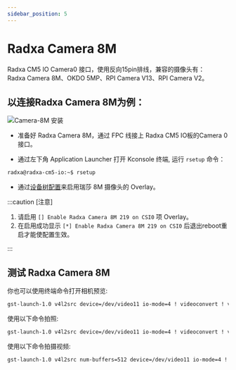 ```yaml
---
sidebar_position: 5
---
```


# Radxa Camera 8M
Radxa CM5 IO Camera0 接口，使用反向15pin排线，兼容的摄像头有：   
Radxa Camera 8M、OKDO 5MP、RPI Camera V13、RPI Camera V2。

## 以连接Radxa Camera 8M为例：
![Camera-8M 安装](/img/cm5/cm5io-8m-camera-connected.webp)  

- 准备好 Radxa Camera 8M，通过 FPC 线接上 Radxa CM5 IO板的Camera 0接口。

- 通过左下角 Application Launcher 打开 Kconsole 终端, 运行 `rsetup` 命令：

```bash
radxa@radxa-cm5-io:~$ rsetup
```

- 通过[设备树配置](../radxa-os/sys-config/rsetup#overlays)来启用瑞莎 8M 摄像头的 Overlay。

:::caution [注意]

1. 请启用 `[] Enable Radxa Camera 8M 219 on CSI0` 项 Overlay。
2. 在启用成功显示 `[*] Enable Radxa Camera 8M 219 on CSI0` 后退出reboot重启才能使配置生效。

:::

## 测试 Radxa Camera 8M

你也可以使用终端命令打开相机预览:

```bash
gst-launch-1.0 v4l2src device=/dev/video11 io-mode=4 ! videoconvert ! video/x-raw,format=NV12,width=1920,height=1080 ! xvimagesink;
```

使用以下命令拍照:

```bash
gst-launch-1.0 v4l2src device=/dev/video11 io-mode=4 ! videoconvert ! video/x-raw,format=NV12,width=1920,height=1080 ! jpegenc ! multifilesink location=file.name.jpg;
```

使用以下命令拍摄视频:

```bash
gst-launch-1.0 v4l2src num-buffers=512 device=/dev/video11 io-mode=4 ! videoconvert ! video/x-raw, format=NV12, width=1920, height=1080, framerate=30/1 ! tee name=t ! queue ! mpph264enc ! queue ! h264parse ! mpegtsmux ! filesink location=/home/radxa/file.name.mp4
```
